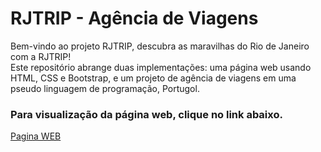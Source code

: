 <h1>RJTRIP - Agência de Viagens</h1>
<p>Bem-vindo ao projeto RJTRIP, descubra as maravilhas do Rio de Janeiro com a RJTRIP!<br>
Este repositório abrange duas implementações: uma página web usando HTML, CSS e Bootstrap, e um projeto de agência de viagens em uma pseudo linguagem de programação, Portugol.</p>

<h3>Para visualização da página web, clique  no link abaixo.</h5>

[Pagina WEB](https://thallessampaio.github.io/entrega-modulo2/entrega_site/home.html)
